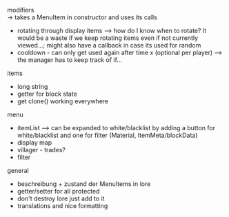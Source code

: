 modifiers 
  <br> -> takes a MenuItem in constructor and uses its calls
*  rotating through display items --> how do I know when to rotate? It would be a waste if we keep rotating items even if not currently viewed...; might also have a callback in case its used for random
*  cooldown - can only get used again after time x (optional per player) --> the manager has to keep track of if...

items
* long string
* getter for block state
* get clone() working everywhere

menu
* itemList --> can be expanded to white/blacklist by adding a button for white/blacklist and one for filter (Material, ItemMeta/blockData)
* display map
* villager - trades?
* filter

general
* beschreibung + zustand der MenuItems in lore
* getter/setter for all protected
* don't destroy lore just add to it
* translations and nice formatting